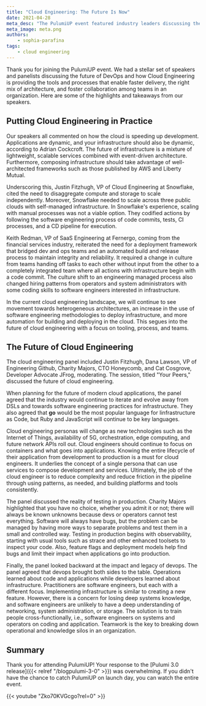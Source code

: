 ```yaml
---
title: "Cloud Engineering: The Future Is Now"
date: 2021-04-28
meta_desc: "The PulumiUP event featured industry leaders discussing the current state of cloud engineering and its future impacts on DevOps."
meta_image: meta.png
authors:
    - sophia-parafina
tags:
    - cloud engineering
---
```


Thank you for joining the PulumiUP event. We had a stellar set of speakers and panelists discussing the future of DevOps and how Cloud Engineering is providing the tools and processes that enable faster delivery, the right mix of architecture, and foster collaboration among teams in an organization. Here are some of the highlights and takeaways from our speakers.

<!--more-->

## Putting Cloud Engineering in Practice

Our speakers all commented on how the cloud is speeding up development. Applications are dynamic, and your infrastructure should also be dynamic, according to Adrian Cockcroft. The future of infrastructure is a mixture of lightweight, scalable services combined with event-driven architecture. Furthermore, composing infrastructure should take advantage of well-architected frameworks such as those published by AWS and Liberty Mutual.

Underscoring this, Justin Fitzhugh, VP of Cloud Engineering at Snowflake, cited the need to disaggregate compute and storage to scale independently. Moreover, Snowflake needed to scale across three public clouds with self-managed infrastructure. In Snowflake's experience, scaling with manual processes was not a viable option. They codified actions by following the software engineering process of code commits, tests, CI processes, and a CD pipeline for execution.

Keith Redman, VP of SaaS Engineering at Fernergo, coming from the financial services industry, reiterated the need for a deployment framework that bridged dev and ops teams and an automated build and release process to maintain integrity and reliability. It required a change in culture from teams handing off tasks to each other without input from the other to a completely integrated team where all actions with infrastructure begin with a code commit. The culture shift to an engineering managed process also changed hiring patterns from operators and system administrators with some coding skills to software engineers interested in infrastructure.

In the current cloud engineering landscape, we will continue to see movement towards heterogeneous architectures, an increase in the use of software engineering methodologies to deploy infrastructure, and more automation for building and deploying in the cloud. This segues into the future of cloud engineering with a focus on tooling, process, and teams.

## The Future of Cloud Engineering

The cloud engineering panel included Justin Fitzhugh, Dana Lawson, VP of Engineering Github, Charity Majors, CTO Honeycomb, and Cat Cosgrove, Developer Advocate JFrog, moderating. The session, titled "Your Peers," discussed the future of cloud engineering.

When planning for the future of modern cloud applications, the panel agreed that the industry would continue to iterate and evolve away from DSLs and towards software engineering practices for infrastructure. They also agreed that **go** would be the most popular language for Iinfrastructure as Code, but Ruby and JavaScript will continue to be key languages.

Cloud engineering personas will change as new technologies such as the Internet of Things, availability of 5G, orchestration, edge computing, and future network APIs roll out. Cloud engineers should continue to focus on containers and what goes into applications. Knowing the entire lifecycle of their application from development to production is a must for cloud engineers. It underlies the concept of a single persona that can use services to compose development and services. Ultimately, the job of the cloud engineer is to reduce complexity and reduce friction in the pipeline through using patterns, as needed, and building platforms and tools consistently.

The panel discussed the reality of testing in production. Charity Majors highlighted that you have no choice, whether you admit it or not; there will always be known unknowns because devs or operators cannot test everything. Software will always have bugs, but the problem can be managed by having more ways to separate problems and test them in a small and controlled way. Testing in production begins with observability, starting with usual tools such as strace and other enhanced toolsets to inspect your code. Also, feature flags and deployment models help find bugs and limit their impact when applications go into production.

Finally, the panel looked backward at the impact and legacy of devops. The panel agreed that devops brought both sides to the table. Operations learned about code and applications while developers learned about infrastructure. Practitioners are software engineers, but each with a different focus. Implementing infrastructure is similar to creating a new feature. However, there is a concern for losing deep systems knowledge, and software engineers are unlikely to have a deep understanding of networking, system administration, or storage. The solution is to train people cross-functionally, i.e., software engineers on systems and operators on coding and application. Teamwork is the key to breaking down operational and knowledge silos in an organization.

## Summary

Thank you for attending PulumiUP! Your response to the [Pulumi 3.0 release]({{< relref "/blogpulumi-3-0" >}}) was overwhelming. If you didn't have the chance to catch PulumiUP on launch day, you can watch the entire event.

{{< youtube "Zko70KVGcgo?rel=0" >}}
